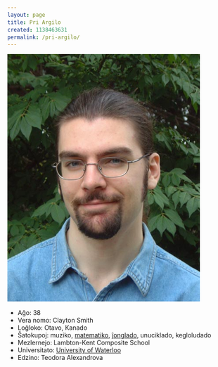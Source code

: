 ```yaml
---
layout: page
title: Pri Argilo
created: 1138463631
permalink: /pri-argilo/
---
```

![foto de Argilo](/files/argilo_nova.jpg)

* Aĝo: 38
* Vera nomo: Clayton Smith
* Loĝloko: Otavo, Kanado
* Ŝatokupoj: muziko, [matematiko](/sxatokupoj/#matematiko), [ĵonglado](/sxatokupoj/#jxonglado), unuciklado, kegloludado
* Mezlernejo: Lambton-Kent Composite School
* Universitato: [University of Waterloo](https://uwaterloo.ca/)
* Edzino: Teodora Alexandrova
